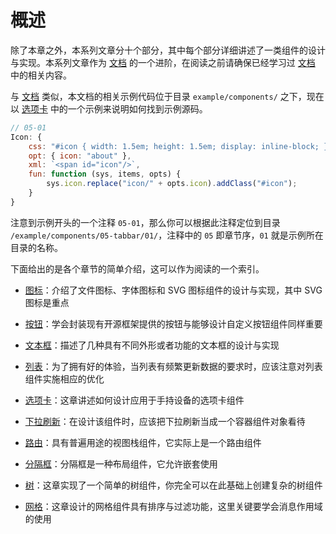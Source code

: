 # 概述

除了本章之外，本系列文章分十个部分，其中每个部分详细讲述了一类组件的设计与实现。本系列文章作为 [文档](/docs) 的一个进阶，在阅读之前请确保已经学习过 [文档](/docs) 中的相关内容。

与 [文档](/docs) 类似，本文档的相关示例代码位于目录 `example/components/` 之下，现在以 [选项卡](/components#选项卡) 中的一个示例来说明如何找到示例源码。

```js
// 05-01
Icon: {
    css: "#icon { width: 1.5em; height: 1.5em; display: inline-block; }",
    opt: { icon: "about" },
    xml: `<span id="icon"/>`,
    fun: function (sys, items, opts) {
        sys.icon.replace("icon/" + opts.icon).addClass("#icon");
    }
}
```

注意到示例开头的一个注释 `05-01`，那么你可以根据此注释定位到目录 `/example/components/05-tabbar/01/`，注释中的 `05` 即章节序，`01` 就是示例所在目录的名称。

下面给出的是各个章节的简单介绍，这可以作为阅读的一个索引。

- [图标](/components#图标)：介绍了文件图标、字体图标和 SVG 图标组件的设计与实现，其中 SVG 图标是重点

- [按钮](/components#按钮)：学会封装现有开源框架提供的按钮与能够设计自定义按钮组件同样重要

- [文本框](/components#文本框)：描述了几种具有不同外形或者功能的文本框的设计与实现

- [列表](/components#列表)：为了拥有好的体验，当列表有频繁更新数据的要求时，应该注意对列表组件实施相应的优化

- [选项卡](/components#选项卡)：这章讲述如何设计应用于手持设备的选项卡组件

- [下拉刷新](/components#下拉刷新)：在设计该组件时，应该把下拉刷新当成一个容器组件对象看待

- [路由](/components#路由)：具有普遍用途的视图栈组件，它实际上是一个路由组件

- [分隔框](/components#分隔框)：分隔框是一种布局组件，它允许嵌套使用

- [树](/components#树)：这章实现了一个简单的树组件，你完全可以在此基础上创建复杂的树组件

- [网格](/components#网格)：这章设计的网格组件具有排序与过滤功能，这里关键要学会消息作用域的使用
